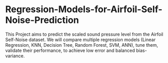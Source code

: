 # Regression-Models-for-Airfoil-Self-Noise-Prediction
This Project aims to predict the scaled sound pressure level from the Airfoil Self-Noise dataset. We will compare multiple regression models (Linear Regression, KNN, Decision Tree, Random Forest, SVM, ANN), tune them, validate their performance, to achieve low error and balanced bias-variance.
